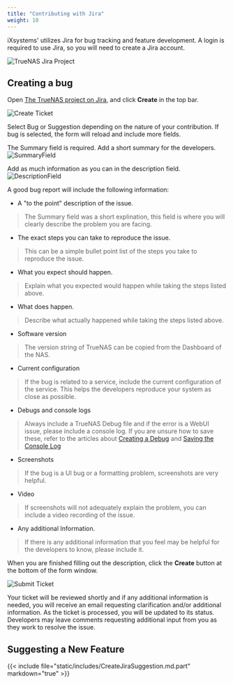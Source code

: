 ```yaml
---
title: "Contributing with Jira"
weight: 10
---
```


iXsystems' utilizes Jira for bug tracking and feature development.
A login is required to use Jira, so you will need to create a Jira account.

![TrueNAS Jira Project](/images/Jira.png "TrueNAS Jira Project")


## Creating a bug

Open [The TrueNAS project on Jira](https://jira.ixsystems.com/browse/NAS), and click **Create** in the top bar.

![Create Ticket](/images/JiraCreate.png "Create Ticket")

Select Bug or Suggestion depending on the nature of your contribution.
If bug is selected, the form will reload and include more fields.

The Summary field is required.  Add a short summary for the developers.  
![SummaryField](/images/JiraSummary.png "Summar Field")

Add as much information as you can in the description field.
![DescriptionField](/images/JiraDescription.png "Description Field")

A good bug report will include the following information:

 + A "to the point" description of the issue.
 > The Summary field was a short explination, this field is where you will clearly describe the problem you are facing.

 + The exact steps you can take to reproduce the issue.
 > This can be a simple bullet point list of the steps you take to reproduce the issue.

 + What you expect should happen.
 > Explain what you expected would happen while taking the steps listed above.

 + What does happen.
 > Describe what actually happened while taking the steps listed above.

 + Software version 
 > The version string of TrueNAS can be copied from the Dashboard of the NAS.  

 + Current configuration
 > If the bug is related to a service, include the current configuration of the service.  This helps the developers reproduce your system as close as possible.

 + Debugs and console logs
 > Always include a TrueNAS Debug file and if the error is a WebUI issue, please include a console log.  If you are unsure how to save these, refer to the articles about [Creating a Debug](/Contributing/IssueReporting/Debug/) and [Saving the Console Log](/Contributing/IssueReporting/SaveWebConsoleLog/)

 + Screenshots
 > If the bug is a UI bug or a formatting problem, screenshots are very helpful.

 + Video
 > If screenshots will not adequately explain the problem, you can include a video recording of the issue.

 + Any additional Information.
 > If there is any additional information that you feel may be helpful for the developers to know, please include it.

When you are finished filling out the description, click the **Create** button at the bottom of the form window.

![Submit Ticket](/images/JiraCreateBottom.png "Submit Ticket")

Your ticket will be reviewed shortly and if any additional information is needed, you will receive an email requesting clarification and/or additional information.  As the ticket is processed, you will be updated to its status.  Developers may leave comments requesting additional input from you as they work to resolve the issue.

## Suggesting a New Feature

{{< include file="static/includes/CreateJiraSuggestion.md.part" markdown="true" >}}



